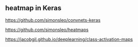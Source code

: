 ## heatmap in Keras
https://github.com/simonsleo/convnets-keras

https://github.com/simonsleo/heatmaps

https://jacobgil.github.io/deeplearning/class-activation-maps
